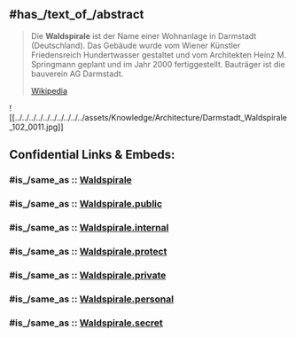 
## #has_/text_of_/abstract 

> Die **Waldspirale** ist der Name einer Wohnanlage in Darmstadt (Deutschland). 
> Das Gebäude wurde vom Wiener Künstler Friedensreich Hundertwasser gestaltet 
> und vom Architekten Heinz M. Springmann geplant und im Jahr 2000 fertiggestellt. 
> Bauträger ist die bauverein AG Darmstadt.
>
> [Wikipedia](https://de.wikipedia.org/wiki/Waldspirale)

![[../../../../../../../../../../assets/Knowledge/Architecture/Darmstadt_Waldspirale_102_0011.jpg]] 


## Confidential Links & Embeds: 

### #is_/same_as :: [Waldspirale](/_Standards/Earth/Continent/Europe/Europe~Central/Germany/Germany~West/Hessen/counties~Hessen/Darmstadt/Waldspirale.md) 

### #is_/same_as :: [Waldspirale.public](/_public/Earth/Continent/Europe/Europe~Central/Germany/Germany~West/Hessen/counties~Hessen/Darmstadt/Waldspirale.public.md) 

### #is_/same_as :: [Waldspirale.internal](/_internal/Earth/Continent/Europe/Europe~Central/Germany/Germany~West/Hessen/counties~Hessen/Darmstadt/Waldspirale.internal.md) 

### #is_/same_as :: [Waldspirale.protect](/_protect/Earth/Continent/Europe/Europe~Central/Germany/Germany~West/Hessen/counties~Hessen/Darmstadt/Waldspirale.protect.md) 

### #is_/same_as :: [Waldspirale.private](/_private/Earth/Continent/Europe/Europe~Central/Germany/Germany~West/Hessen/counties~Hessen/Darmstadt/Waldspirale.private.md) 

### #is_/same_as :: [Waldspirale.personal](/_personal/Earth/Continent/Europe/Europe~Central/Germany/Germany~West/Hessen/counties~Hessen/Darmstadt/Waldspirale.personal.md) 

### #is_/same_as :: [Waldspirale.secret](/_secret/Earth/Continent/Europe/Europe~Central/Germany/Germany~West/Hessen/counties~Hessen/Darmstadt/Waldspirale.secret.md)

